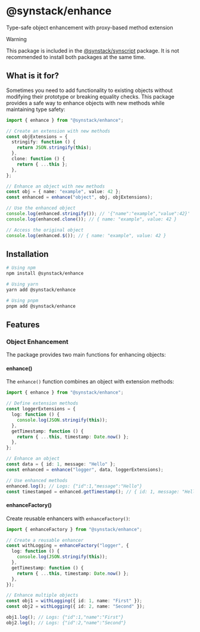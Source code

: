 # @synstack/enhance

Type-safe object enhancement with proxy-based method extension

> [!WARNING]
> This package is included in the [@synstack/synscript](https://github.com/pAIrprogio/synscript) package. It is not recommended to install both packages at the same time.

## What is it for?

Sometimes you need to add functionality to existing objects without modifying their prototype or breaking equality checks. This package provides a safe way to enhance objects with new methods while maintaining type safety:

```typescript
import { enhance } from "@synstack/enhance";

// Create an extension with new methods
const objExtensions = {
  stringify: function () {
    return JSON.stringify(this);
  },
  clone: function () {
    return { ...this };
  },
};

// Enhance an object with new methods
const obj = { name: "example", value: 42 };
const enhanced = enhance("object", obj, objExtensions);

// Use the enhanced object
console.log(enhanced.stringify()); // '{"name":"example","value":42}'
console.log(enhanced.clone()); // { name: "example", value: 42 }

// Access the original object
console.log(enhanced.$()); // { name: "example", value: 42 }
```

## Installation

```bash
# Using npm
npm install @synstack/enhance

# Using yarn
yarn add @synstack/enhance

# Using pnpm
pnpm add @synstack/enhance
```

## Features

### Object Enhancement

The package provides two main functions for enhancing objects:

#### enhance()

The `enhance()` function combines an object with extension methods:

```typescript
import { enhance } from "@synstack/enhance";

// Define extension methods
const loggerExtensions = {
  log: function () {
    console.log(JSON.stringify(this));
  },
  getTimestamp: function () {
    return { ...this, timestamp: Date.now() };
  },
};

// Enhance an object
const data = { id: 1, message: "Hello" };
const enhanced = enhance("logger", data, loggerExtensions);

// Use enhanced methods
enhanced.log(); // Logs: {"id":1,"message":"Hello"}
const timestamped = enhanced.getTimestamp(); // { id: 1, message: "Hello", timestamp: 1234567890 }
```

#### enhanceFactory()

Create reusable enhancers with `enhanceFactory()`:

```typescript
import { enhanceFactory } from "@synstack/enhance";

// Create a reusable enhancer
const withLogging = enhanceFactory("logger", {
  log: function () {
    console.log(JSON.stringify(this));
  },
  getTimestamp: function () {
    return { ...this, timestamp: Date.now() };
  },
});

// Enhance multiple objects
const obj1 = withLogging({ id: 1, name: "First" });
const obj2 = withLogging({ id: 2, name: "Second" });

obj1.log(); // Logs: {"id":1,"name":"First"}
obj2.log(); // Logs: {"id":2,"name":"Second"}
```
